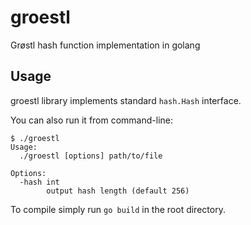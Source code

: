 # groestl

Grøstl hash function implementation in golang

## Usage

groestl library implements standard `hash.Hash` interface.

You can also run it from command-line:
```
$ ./groestl
Usage:
  ./groestl [options] path/to/file

Options:
  -hash int
    	output hash length (default 256)
```

To compile simply run `go build` in the root directory.
